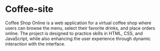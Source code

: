 # Coffee-site
Coffee Shop Online is a web application for a virtual coffee shop where users can browse the menu, select their favorite drinks, and place orders online. The project is designed to practice skills in HTML, CSS, and JavaScript, while also enhancing the user experience through dynamic interaction with the interface.
